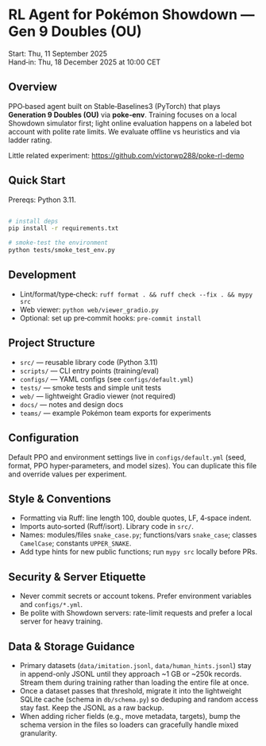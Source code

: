 # RL Agent for Pokémon Showdown — Gen 9 Doubles (OU)

Start: Thu, 11 September 2025  
Hand‑in: Thu, 18 December 2025 at 10:00 CET

## Overview
PPO‑based agent built on Stable‑Baselines3 (PyTorch) that plays
**Generation 9 Doubles (OU)** via **poke‑env**. Training focuses on a local
Showdown simulator first; light online evaluation happens on a labeled bot
account with polite rate limits. We evaluate offline vs heuristics and via
ladder rating.

Little related experiment: https://github.com/victorwp288/poke-rl-demo

## Quick Start
Prereqs: Python 3.11. 

```bash

# install deps
pip install -r requirements.txt

# smoke‑test the environment
python tests/smoke_test_env.py
```

## Development
- Lint/format/type‑check: `ruff format . && ruff check --fix . && mypy src`
- Web viewer: `python web/viewer_gradio.py`
- Optional: set up pre‑commit hooks: `pre-commit install`

## Project Structure
- `src/` — reusable library code (Python 3.11)
- `scripts/` — CLI entry points (training/eval)
- `configs/` — YAML configs (see `configs/default.yml`)
- `tests/` — smoke tests and simple unit tests
- `web/` — lightweight Gradio viewer (not required)
- `docs/` — notes and design docs
- `teams/` — example Pokémon team exports for experiments



## Configuration
Default PPO and environment settings live in `configs/default.yml` (seed,
format, PPO hyper‑parameters, and model sizes). You can duplicate this file and
override values per experiment.

## Style & Conventions
- Formatting via Ruff: line length 100, double quotes, LF, 4‑space indent.
- Imports auto‑sorted (Ruff/isort). Library code in `src/`.
- Names: modules/files `snake_case.py`; functions/vars `snake_case`; classes
  `CamelCase`; constants `UPPER_SNAKE`.
- Add type hints for new public functions; run `mypy src` locally before PRs.

## Security & Server Etiquette
- Never commit secrets or account tokens. Prefer environment variables and
  `configs/*.yml`.
- Be polite with Showdown servers: rate-limit requests and prefer a local
  server for heavy training.

## Data & Storage Guidance
- Primary datasets (`data/imitation.jsonl`, `data/human_hints.jsonl`) stay in append-only JSONL
  until they approach ~1 GB or ~250k records. Stream them during training rather than loading the
  entire file at once.
- Once a dataset passes that threshold, migrate it into the lightweight SQLite cache (schema in
  `db/schema.py`) so deduping and random access stay fast. Keep the JSONL as a raw backup.
- When adding richer fields (e.g., move metadata, targets), bump the schema version in the files so
  loaders can gracefully handle mixed granularity.


